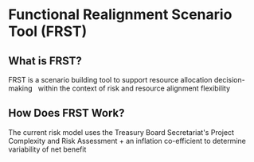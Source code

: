 # Functional Realignment Scenario Tool (FRST)

## What is FRST?
FRST is a scenario building tool to support resource allocation decision-making  
within the context of risk and resource alignment flexibility

## How Does FRST Work?
The current risk model uses the Treasury Board Secretariat's Project Complexity
and Risk Assessment + an inflation co-efficient to determine variability of net
benefit
